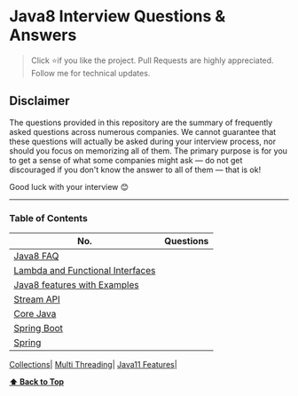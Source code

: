 # Java8 Interview Questions & Answers

> Click :star:if you like the project. Pull Requests are highly appreciated. Follow me  for technical updates.


## Disclaimer

The questions provided in this repository are the summary of frequently asked questions across numerous companies. We cannot guarantee that these questions will actually be asked during your interview process, nor should you focus on memorizing all of them. The primary purpose is for you to get a sense of what some companies might ask — do not get discouraged if you don't know the answer to all of them ⁠— that is ok!

Good luck with your interview 😊

---

### Table of Contents

| No. | Questions |
|---- | ---------
[Java8 FAQ](https://github.com/learning-zone/java-interview-questions) |
[Lambda and Functional Interfaces](http://www.lambdafaq.org)|
[Java8 features with Examples](https://www.journaldev.com/2389/java-8-features-with-examples)|
[Stream API](https://www.netjstech.com/2017/09/java-stream-api-interview-questions.html)|
[Core Java](https://www.journaldev.com/2366/core-java-interview-questions-and-answers)|
[Spring Boot](https://www.javadevjournal.com/spring-boot/spring-boot-interview-questions)|
[Spring](https://www.journaldev.com/2696/spring-interview-questions-and-answers)|
[Collections](
https://howtodoinjava.com/interview-questions/useful-java-collection-interview-questions)|
[Multi Threading](https://javarevisited.blogspot.com/2014/07/top-50-java-multithreading-interview-questions-answers.html
)|
[Java11 Features](https://mkyong.com/java/what-is-new-in-java-11)|



**[⬆ Back to Top](#table-of-contents)**

